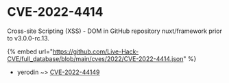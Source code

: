 # CVE-2022-4414

Cross-site Scripting (XSS) - DOM in GitHub repository nuxt/framework prior to v3.0.0-rc.13.

{% embed url="https://github.com/Live-Hack-CVE/full_database/blob/main/cves/2022/CVE-2022-4414.json" %}


* yerodin ~> [CVE-2022-44149](https://zeste.alice-snow.ru/2022/database/cve-2022-4414/cve-2022-44149-yerodin)